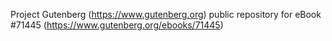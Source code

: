 Project Gutenberg (https://www.gutenberg.org) public repository
for eBook #71445 (https://www.gutenberg.org/ebooks/71445)
